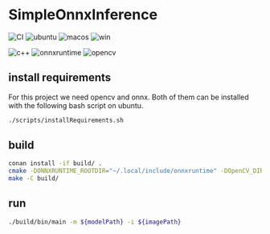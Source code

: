 # SimpleOnnxInference

![CI](https://github.com/vbadenas/SimpleOnnxInference/actions/workflows/cmake.yml/badge.svg?style=flat)
![ubuntu](	https://img.shields.io/badge/Debian-A81D33?style=flat&logo=debian&logoColor=white)
![macos](https://img.shields.io/badge/mac%20os-000000?style=flat&logo=apple&logoColor=white)
![win](https://img.shields.io/badge/Windows-0078D6?style=flat&logo=windows&logoColor=white)

![c++](https://img.shields.io/static/v1?label=C%2B%2B&message=20&color=lightblue&style=flat&logo=c%2B%2B&logoColor=blue&labelColor=white)
![onnxruntime](https://img.shields.io/static/v1?label=onnxruntime&message=1.10&color=lightblue&style=flat&logo=onnx&logoColor=blue&labelColor=white)
![opencv](https://img.shields.io/static/v1?label=opencv&message=3.4.1&color=lightblue&style=flat&logo=opencv&logoColor=blue&labelColor=white)

## install requirements

For this project we need opencv and onnx. Both of them can be installed with the following bash script on ubuntu.

```bash
./scripts/installRequirements.sh
```

## build

```bash
conan install -if build/ .
cmake -DONNXRUNTIME_ROOTDIR="~/.local/include/onnxruntime" -DOpenCV_DIR="/usr/local/share/OpenCV" -S . -B build/
make -C build/
```

## run

```bash
./build/bin/main -m ${modelPath} -i ${imagePath}
```
